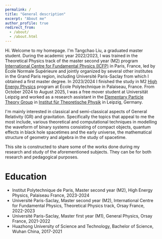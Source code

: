 ```yaml
---
permalink: /
title: "General description"
excerpt: "About me"
author_profile: true
redirect_from: 
  - /about/
  - /about.html
---
```


Hi. Welcome to my homepage. I'm Tangchao Liu, a graduated master student. During the academic year 2022/2023, I was trained in the Theoretical Physics track of the master second year (M2) program [International Centre for Fundamental Physics (ICFP)](https://www.phys.ens.fr/en/formations/m2-icfp) in Paris, France, led by École Normale Supérieure and jointly organized by several other institutes in the Grand Paris region, including Université Paris-Saclay from which I obtained a first master degree. In 2023/2024 I finished the study in M2 [ High Energy Physics](https://portail.polytechnique.edu/hep/en/programme/programme-lecole-polytechnique/program-m2-ecole-polytechnique-2023-2024) program at École Polytechnique in Palaiseau, France. From October 2024 to August 2025, I was a free mover student at Universität Leipzig and worked as a research assistant in the [Elementary Particle Theory Group](https://www.physik.uni-leipzig.de/index.php?id=tet) in [Institut für Theoretische Physik](https://www.physik.uni-leipzig.de) in Leipzig, Germany. 

I'm mainly interested in classical and semi-classical aspects of General Relativity (GR) and gravitation. Specifically the topics that appeal to me the most include, various theoretical and computational techniques in modelling the waveform of binary systems consisting of compact objects, quantum effects in black hole spacetimes and the early universe, the mathematical structure of geometry and algebra in the study of spacetime. 

This site is constructed to share some of the works done during my research and study of the aforementioned subjects. They can be for both research and pedagogical purposes.  

 

Education
======
* Institut Polytechnique de Paris, Master second year (M2), High Energy Physics, Palaiseau France, 2023-2024
* Université Paris-Saclay, Master second year (M2), International Centre for Fundamental Physics, Theoretical Physics track, Orsay France, 2022-2023
* Université Paris-Saclay, Master first year (M1), General Physics, Orsay France, 2021-2022
* Huazhong University of Science and Technology, Bachelor of Science, Wuhan China, 2017-2021


